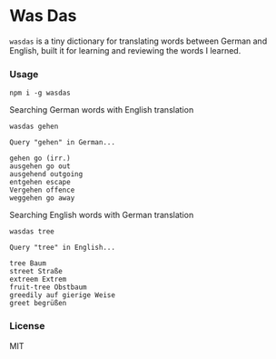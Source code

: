 # Was Das

`wasdas` is a tiny dictionary for translating words between German and English, built it for learning and reviewing the words I learned.

### Usage

```
npm i -g wasdas
```

Searching German words with English translation

```
wasdas gehen

Query "gehen" in German...

gehen go (irr.)
ausgehen go out
ausgehend outgoing
entgehen escape
Vergehen offence
weggehen go away
```

Searching English words with German translation

```
wasdas tree

Query "tree" in English...

tree Baum
street Straße
extreem Extrem
fruit-tree Obstbaum
greedily auf gierige Weise
greet begrüßen
```

### License

MIT